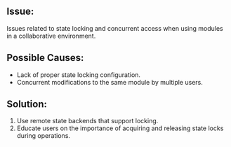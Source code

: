 ## Issue:

Issues related to state locking and concurrent access when using modules in a collaborative environment.

## Possible Causes:

- Lack of proper state locking configuration.
- Concurrent modifications to the same module by multiple users.

## Solution:

1. Use remote state backends that support locking.
2. Educate users on the importance of acquiring and releasing state locks during operations.
